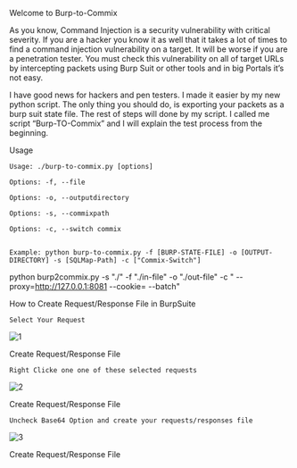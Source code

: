 Welcome to Burp-to-Commix

As you know, Command Injection is a security vulnerability with critical severity. If you are a hacker you know it as well that it takes a lot of times to find a command injection vulnerability on a target. It will be worse if you are a penetration tester. You must check this vulnerability on all of target URLs by intercepting packets using Burp Suit or other tools and in big Portals it’s not easy.

I have good news for hackers and pen testers. I made it easier by my new python script. The only thing you should do, is exporting your packets as a burp suit state file. The rest of steps will done by my script. I called me script “Burp-TO-Commix” and I will explain the test process from the beginning.

Usage

    Usage: ./burp-to-commix.py [options]

    Options: -f, --file

    Options: -o, --outputdirectory

    Options: -s, --commixpath

    Options: -c, --switch commix


    Example: python burp-to-commix.py -f [BURP-STATE-FILE] -o [OUTPUT-DIRECTORY] -s [SQLMap-Path] -c ["Commix-Switch"]

python burp2commix.py -s "./" -f "./in-file" -o "./out-file" -c " --proxy=http://127.0.0.1:8081 --cookie=  --batch"

How to Create Request/Response File in BurpSuite

    Select Your Request
![1](https://github.com/mojtaba13133/burp-to-commix/assets/44875173/5217e31f-2c5c-4604-87e8-7412dfcec132)

Create Request/Response File

    Right Clicke one one of these selected requests
![2](https://github.com/mojtaba13133/burp-to-commix/assets/44875173/e38914f1-917a-4b25-86c7-02d42cd82344)

Create Request/Response File

    Uncheck Base64 Option and create your requests/responses file
![3](https://github.com/mojtaba13133/burp-to-commix/assets/44875173/38a1da06-608a-4240-a881-daace251e9a9)

Create Request/Response File
